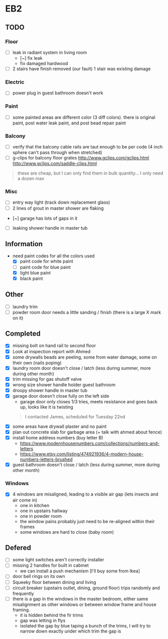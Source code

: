 # EB2

## TODO

### Floor
- [ ] leak in radiant system in living room
  - [~] fix leak
  - fix damaged hardwood
- [ ] 2 stairs have finish removed (our fault) 1 stair was existing damage

### Electric
- [ ] power plug in guest bathroom doesn't work

### Paint
- [ ] some painted areas are different color (3 diff colors). there is original paint, post water leak paint, and post bead repair paint

### Balcony
- [ ] verify that the balcony cable rails are taut enough to be per code (4 inch sphere can't pass through when stretched)
- [ ] g-clips for balcony floor grates
http://www.gclips.com/gclips.html
http://www.gclips.com/saddle-clips.html
> these are cheap, but I can only find them in bulk quantity... I only need a dozen max

### Misc
- [ ] entry way light (track down replacement glass)
- [ ] 2 lines of grout in master shower are flaking
- [~] garage has lots of gaps in it
- [ ] leaking shower handle in master tub

## Information
- need paint codes for all the colors used
  - [x] paint code for white paint
  - [ ] paint code for blue paint
  - [x] light blue paint
  - [x] black paint

## Other
- [ ] laundry trim
- [ ] powder room door needs a little sanding / finish (there is a large X mark on it)

## Completed
- [x] missing bolt on hand rail to second floor
- [x] Look at inspection report with Ahmed
- [x] some drywalls beads are peeling, some from water damage, some on their own (nails poping)
- [x] laundry room door doesn't close / latch (less during summer, more during other month)
- [x] trim missing for gas shutoff valve
- [x] wrong size shower handle holder guest bathroom
- [x] droopy shower handle in master tub
- [x] garage door doesn't close fully on the left side
  - garage door only closes 1/3 tries, meets resistance and goes back up, looks like it is twisting
  > I contacted James, scheduled for Tuesday 22nd
- [x] some areas have drywall plaster and no paint
- [x] plan out concrete slab for garbage area (+ talk with ahmed about fence)
- [x] install home address numbers (buy letter B)
  - https://www.modernhousenumbers.com/collections/numbers-and-letters
  - https://www.etsy.com/listing/474921936/4-modern-house-numbers-letters-brushed
- [x] guest bathroom doesn't close / latch (less during summer, more during other month)

### Windows
- [x] 4 windows are misaligned, leading to a visible air gap (lets insects and air come in)
  - one in kitchen
  - one in upstairs hallway
  - one in powder room
  - the window pains probably just need to be re-aligned within their frames
  - some windows are hard to close (baby room)
  
## Defered
- [ ] some light switches aren't correctly installer
- [ ] missing 2 handles for built in cabinet
  - we can install a push mechanism [I'll buy some from Ikea]
- [ ] door bell rings on its own
- [ ] Squeeky floor between dining and living
- [ ] circuit breaker (upstairs outlet, dining, ground floor) trips randomly and frequently
- [ ] there is a gap in the windows in the master bedroom, either same misalignment as other windows or between window frame and house framing.
  - it is hidden behind the fir trims
  - gap was letting in flys
  - isolated the gap by blue taping a bunch of the trims, I will try to narrow down exactly under which trim the gap is
